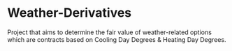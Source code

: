 # Weather-Derivatives
Project that aims to determine the fair value of weather-related options which are contracts based on Cooling Day Degrees &amp; Heating Day Degrees.
